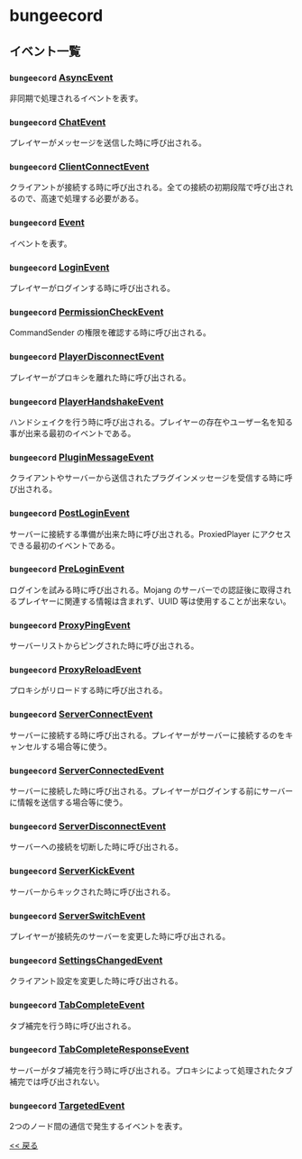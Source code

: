 <!--

自動生成です。直接編集しないでください。

-->
# bungeecord

## イベント一覧
### `bungeecord` [AsyncEvent](https://ci.md-5.net/job/BungeeCord/ws/api/target/apidocs/net/md_5/bungee/api/event/AsyncEvent.html)
非同期で処理されるイベントを表す。
### `bungeecord` [ChatEvent](https://ci.md-5.net/job/BungeeCord/ws/api/target/apidocs/net/md_5/bungee/api/event/ChatEvent.html)
プレイヤーがメッセージを送信した時に呼び出される。
### `bungeecord` [ClientConnectEvent](https://ci.md-5.net/job/BungeeCord/ws/api/target/apidocs/net/md_5/bungee/api/event/ClientConnectEvent.html)
クライアントが接続する時に呼び出される。全ての接続の初期段階で呼び出されるので、高速で処理する必要がある。
### `bungeecord` [Event](https://ci.md-5.net/job/BungeeCord/ws/api/target/apidocs/net/md_5/bungee/api/plugin/Event.html)
イベントを表す。
### `bungeecord` [LoginEvent](https://ci.md-5.net/job/BungeeCord/ws/api/target/apidocs/net/md_5/bungee/api/event/LoginEvent.html)
プレイヤーがログインする時に呼び出される。
### `bungeecord` [PermissionCheckEvent](https://ci.md-5.net/job/BungeeCord/ws/api/target/apidocs/net/md_5/bungee/api/event/PermissionCheckEvent.html)
CommandSender の権限を確認する時に呼び出される。
### `bungeecord` [PlayerDisconnectEvent](https://ci.md-5.net/job/BungeeCord/ws/api/target/apidocs/net/md_5/bungee/api/event/PlayerDisconnectEvent.html)
プレイヤーがプロキシを離れた時に呼び出される。
### `bungeecord` [PlayerHandshakeEvent](https://ci.md-5.net/job/BungeeCord/ws/api/target/apidocs/net/md_5/bungee/api/event/PlayerHandshakeEvent.html)
ハンドシェイクを行う時に呼び出される。プレイヤーの存在やユーザー名を知る事が出来る最初のイベントである。
### `bungeecord` [PluginMessageEvent](https://ci.md-5.net/job/BungeeCord/ws/api/target/apidocs/net/md_5/bungee/api/event/PluginMessageEvent.html)
クライアントやサーバーから送信されたプラグインメッセージを受信する時に呼び出される。
### `bungeecord` [PostLoginEvent](https://ci.md-5.net/job/BungeeCord/ws/api/target/apidocs/net/md_5/bungee/api/event/PostLoginEvent.html)
サーバーに接続する準備が出来た時に呼び出される。ProxiedPlayer にアクセスできる最初のイベントである。
### `bungeecord` [PreLoginEvent](https://ci.md-5.net/job/BungeeCord/ws/api/target/apidocs/net/md_5/bungee/api/event/PreLoginEvent.html)
ログインを試みる時に呼び出される。Mojang のサーバーでの認証後に取得されるプレイヤーに関連する情報は含まれず、UUID 等は使用することが出来ない。
### `bungeecord` [ProxyPingEvent](https://ci.md-5.net/job/BungeeCord/ws/api/target/apidocs/net/md_5/bungee/api/event/ProxyPingEvent.html)
サーバーリストからピングされた時に呼び出される。
### `bungeecord` [ProxyReloadEvent](https://ci.md-5.net/job/BungeeCord/ws/api/target/apidocs/net/md_5/bungee/api/event/ProxyReloadEvent.html)
プロキシがリロードする時に呼び出される。
### `bungeecord` [ServerConnectEvent](https://ci.md-5.net/job/BungeeCord/ws/api/target/apidocs/net/md_5/bungee/api/event/ServerConnectEvent.html)
サーバーに接続する時に呼び出される。プレイヤーがサーバーに接続するのをキャンセルする場合等に使う。
### `bungeecord` [ServerConnectedEvent](https://ci.md-5.net/job/BungeeCord/ws/api/target/apidocs/net/md_5/bungee/api/event/ServerConnectedEvent.html)
サーバーに接続した時に呼び出される。プレイヤーがログインする前にサーバーに情報を送信する場合等に使う。
### `bungeecord` [ServerDisconnectEvent](https://ci.md-5.net/job/BungeeCord/ws/api/target/apidocs/net/md_5/bungee/api/event/ServerDisconnectEvent.html)
サーバーへの接続を切断した時に呼び出される。
### `bungeecord` [ServerKickEvent](https://ci.md-5.net/job/BungeeCord/ws/api/target/apidocs/net/md_5/bungee/api/event/ServerKickEvent.html)
サーバーからキックされた時に呼び出される。
### `bungeecord` [ServerSwitchEvent](https://ci.md-5.net/job/BungeeCord/ws/api/target/apidocs/net/md_5/bungee/api/event/ServerSwitchEvent.html)
プレイヤーが接続先のサーバーを変更した時に呼び出される。
### `bungeecord` [SettingsChangedEvent](https://ci.md-5.net/job/BungeeCord/ws/api/target/apidocs/net/md_5/bungee/api/event/SettingsChangedEvent.html)
クライアント設定を変更した時に呼び出される。
### `bungeecord` [TabCompleteEvent](https://ci.md-5.net/job/BungeeCord/ws/api/target/apidocs/net/md_5/bungee/api/event/TabCompleteEvent.html)
タブ補完を行う時に呼び出される。
### `bungeecord` [TabCompleteResponseEvent](https://ci.md-5.net/job/BungeeCord/ws/api/target/apidocs/net/md_5/bungee/api/event/TabCompleteResponseEvent.html)
サーバーがタブ補完を行う時に呼び出される。プロキシによって処理されたタブ補完では呼び出されない。
### `bungeecord` [TargetedEvent](https://ci.md-5.net/job/BungeeCord/ws/api/target/apidocs/net/md_5/bungee/api/event/TargetedEvent.html)
2つのノード間の通信で発生するイベントを表す。

[<< 戻る](README.md)